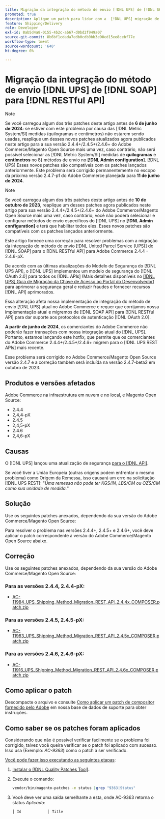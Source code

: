 ```yaml
---
title: Migração da integração do método de envio [!DNL UPS] de [!DNL SOAP] para [!DNL RESTful API]
promoted: true
description: Aplique um patch para lidar com a  [!DNL UPS] migração de integração de método de envio de  [!DNL SOAP] para [!DNL RESTful API] para Adobe Commerce 2.4.4 - 2.4.6-pX.
feature: Shipping/Delivery
role: Developer
exl-id: 8ab5d4a8-0155-4b2c-ab67-d0bd2f949a07
source-git-commit: 8b6bf1cdada7edb0cdb0bb3e90ed15ee8cebf77e
workflow-type: tm+mt
source-wordcount: '640'
ht-degree: 0%

---
```


# Migração da integração do método de envio [!DNL UPS] de [!DNL SOAP] para [!DNL RESTful API]

>[!NOTE]
>
>Se você carregou algum dos três patches deste artigo antes de **6 de junho de 2024**: se estiver com este problema por causa das [!DNL Metric System/SI] medidas (quilogramas e centímetros) não estarem sendo usadas, reaplique um desses novos patches atualizados agora publicados neste artigo para a sua versão 2.4.4+/2.4.5+/2.4.6+ do Adobe Commerce/Magento Open Source mais uma vez, caso contrário, não será possível selecionar as [!DNL Metric System/SI] medidas de **quilogramas** e **centímetros** no 8} métodos de envio no **[!DNL Admin configuration]**. [!DNL UPS] Esses novos patches são compatíveis com os patches lançados anteriormente. Este problema será corrigido permanentemente no escopo da próxima versão 2.4.7-p1 do Adobe Commerce planejada para **11 de junho de 2024**.

>[!NOTE]
>
>Se você carregou algum dos três patches deste artigo antes de **10 de outubro de 2023**, reaplique um desses patches agora publicados neste artigo para sua versão 2.4.4+/2.4.5+/2.4.6+ do Adobe Commerce/Magento Open Source mais uma vez, caso contrário, você não poderá selecionar e configurar métodos de envio específicos do [!DNL UPS] no **[!DNL Admin configuration]** e terá que habilitar todos eles. Esses novos patches são compatíveis com os patches lançados anteriormente.

Este artigo fornece uma correção para resolver problemas com a migração da integração do método de envio [!DNL United Parcel Service (UPS)] do [!DNL SOAP] para o [!DNL RESTful API] para Adobe Commerce 2.4.4 - 2.4.6-pX.

De acordo com as últimas atualizações do Modelo de Segurança do [!DNL UPS API], o [!DNL UPS] implementou um modelo de segurança do [!DNL OAuth 2.0] para todos os [!DNL APIs] (Mais detalhes disponíveis no [[!DNL UPS] Guia de Migração da Chave de Acesso ao Portal do Desenvolvedor](https://developer.ups.com/oauth-developer-guide?loc=en_US&amp;sp_rid=NTA5MzQ1OTE2NjEyS0&amp;sp_mid=72989914)) para aprimorar a segurança geral e reduzir fraudes e fornecer recursos [!DNL API] aprimorados.

Essa alteração afeta nossa implementação de integração do método de envio [!DNL UPS] atual no Adobe Commerce e requer que corrijamos nossa implementação atual e migremos de [!DNL SOAP API] para [!DNL RESTful API] para dar suporte aos protocolos de autenticação [!DNL OAuth 2.0].

**A partir de junho de 2024**, os comerciantes do Adobe Commerce não poderão fazer transações com nossa integração atual do [!DNL UPS]. Portanto, estamos lançando este hotfix, que permite que os comerciantes do Adobe Commerce 2.4.4+/2.4.5+/2.4.6+ migrem para o [!DNL UPS REST APIs] mais recente.

Esse problema será corrigido no Adobe Commerce/Magento Open Source versão 2.4.7 e a correção também será incluída na versão 2.4.7-beta2 em outubro de 2023.

## Produtos e versões afetados

Adobe Commerce na infraestrutura em nuvem e no local, e Magento Open Source:

* 2.4.4
* 2,4,4-pX
* 2.4.5
* 2,4,5-pX
* 2.4.6
* 2,4,6-pX

## Causas

O [!DNL UPS] lançou uma atualização de segurança [ para o  [!DNL API]](https://developer.ups.com/oauth-developer-guide?loc=en_US&amp;sp_rid=NTA5MzQ1OTE2NjEyS0&amp;sp_mid=72989914).

Se você tiver a União Europeia (outras origens podem enfrentar o mesmo problema) como Origem da Remessa, isso causará um erro na solicitação [!DNL UPS REST]:
&quot;*Uma remessa não pode ter KGS/IN, LBS/CM ou OZS/CM como sua unidade de medida.*&quot;

## Solução

Use os seguintes patches anexados, dependendo da sua versão do Adobe Commerce/Magento Open Source:

Para resolver o problema nas versões 2.4.4+, 2.4.5+ e 2.4.6+, você deve aplicar o patch correspondente à versão do Adobe Commerce/Magento Open Source abaixo.

## Correção

Use os seguintes patches anexados, dependendo da sua versão do Adobe Commerce/Magento Open Source:

### Para as versões 2.4.4, 2.4.4-pX:

* [AC-11984_UPS_Shipping_Method_Migration_REST_API_2.4.4x_COMPOSER.patch.zip](assets/AC-11984_UPS_Shipping_Method_Migration_REST_API_2.4.4x_COMPOSER.patch.zip)

### Para as versões 2.4.5, 2.4.5-pX:

* [AC-11983_UPS_Shipping_Method_Migration_REST_API_2.4.5x_COMPOSER.patch.zip](assets/AC-11983_UPS_Shipping_Method_Migration_REST_API_2.4.5x_COMPOSER.patch.zip)

### Para as versões 2.4.6, 2.4.6-pX:

* [AC-11916_UPS_Shipping_Method_Migration_REST_API_2.4.6x_COMPOSER.patch.zip](assets/AC-11916_UPS_Shipping_Method_Migration_REST_API_2.4.6x_COMPOSER.patch.zip)

## Como aplicar o patch

Descompacte o arquivo e consulte [Como aplicar um patch de compositor fornecido pelo Adobe](https://experienceleague.adobe.com/docs/commerce-knowledge-base/kb/how-to/how-to-apply-a-composer-patch-provided-by-magento.html) em nossa base de dados de suporte para obter instruções.

## Como saber se os patches foram aplicados

Considerando que não é possível verificar facilmente se o problema foi corrigido, talvez você queira verificar se o patch foi aplicado com sucesso. Isso usa (Exemplo: *AC-9363*) como o patch a ser verificado.

<u>Você pode fazer isso executando as seguintes etapas</u>:

1. [Instalar o [!DNL Quality Patches Tool]](https://experienceleague.adobe.com/docs/commerce-operations/tools/quality-patches-tool/usage.html).
1. Execute o comando:

   ```bash
   vendor/bin/magento-patches -n status |grep "9363|Status"
   ```

1. Você deve ver uma saída semelhante a esta, onde AC-9363 retorna o status *Aplicado*:

   ```bash
   ║ Id            │ Title                                                        │ Category        │ Origin                 │ Status      │ Details                                          ║ ║ N/A           │ ../m2-hotfixes/AC-9363_USPS_Ground_Advantage_shipping_method_COMPOSER_patch.patch      │ Other           │ Local                  │ Applied     │ Patch type: Custom                                
   ```
